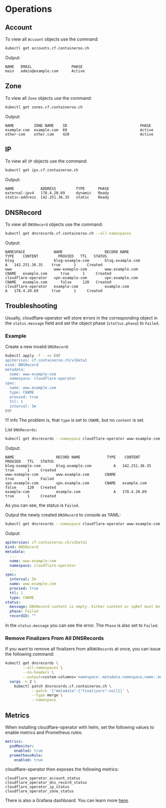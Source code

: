 # Operations

## Account

To view all `Account` objects use the command:

```bash
kubectl get accounts.cf.containeroo.ch
```

Output:

```console
NAME   EMAIL                  PHASE
main   admin@example.com      Active
```

## Zone

To view all `Zone` objects use the command:

```bash
kubectl get zones.cf.containeroo.ch
```

Output:

```console
NAME         ZONE NAME    ID                                 PHASE
example-com  example.com  69                                 Active
other-com    other.com    420                                Active
```

## IP

To view all `IP` objects use the command:

```bash
kubectl get ips.cf.containeroo.ch
```

Output:

```console
NAME            ADDRESS         TYPE      PHASE
external-ipv4   178.4.20.69     dynamic   Ready
static-address  142.251.36.35   static    Ready
```

## DNSRecord

To view all `DNSRecord` objects use the command:

```bash
kubectl get dnsrecords.cf.containeroo.ch --all-namespaces
```

Output:

```console
NAMESPACE             NAME                   RECORD NAME            TYPE    CONTENT         PROXIED   TTL   STATUS
blog                  blog-example-com       blog.example.com          A   142.251.36.35    true      1     Created
www                   www-exmaple-com        www.example.com       CNAME   example.com      true      1     Created
cloudflare-operator   vpn-example-com        vpn.example.com       CNAME   example.com      false     120   Created
cloudflare-operator   example-com            example.com               A   178.4.20.69      true      1     Created
```

## Troubleshooting

Usually, cloudflare-operator will store errors in the corresponding object in the `status.message` field and set the object phase (`stattus.phase`) to `Failed`.

### Example

Create a new invalid `DNSRecord`:

```bash
kubectl apply -f - << EOF
apiVersion: cf.containeroo.ch/v1beta1
kind: DNSRecord
metadata:
  name: www-example-com
  namespace: cloudflare-operator
spec:
  name: www.example.com
  type: CNAME
  proxied: true
  ttl: 1
  interval: 5m
EOF
```

!!! info
    The problem is, that `type` is set to `CNAME`, but no `content` is set.

List `DNSRecords`:

```bash
kubectl get dnsrecords --namespace cloudflare-operator www-example-com
```

Output:

```console hl_lines="3"
NAME                   RECORD NAME            TYPE    CONTENT         PROXIED   TTL   STATUS
blog-example-com       blog.example.com          A   142.251.36.35    true      1     Created
www-exmaple-com        www.example.com       CNAME                    true      1     Failed
vpn-example-com        vpn.example.com       CNAME   example.com      false     120   Created
example-com            example.com               A   178.4.20.69      true      1     Created
```

As you can see, the status is `Failed`.

Output the newly created `DNSRecord` to console as YAML:

```bash
kubectl get dnsrecords --namespace cloudflare-operator www-example-com -oyaml
```

Output:

```yaml hl_lines="20 21"
apiVersion: cf.containeroo.ch/v1beta1
kind: DNSRecord
metadata:
  ...
  name: www-example-com
  namespace: cloudflare-operator
  ...
spec:
  interval: 5m
  name: www.example.com
  proxied: true
  ttl: 1
  type: CNAME
status:
  message: DNSRecord content is empty. Either content or ipRef must be set
  phase: Failed
  recordID: ""
```

In the `status.message` you can see the error. The `Phase` is also set to `Failed`.

### Remove Finalizers From All DNSRecords

If you want to remove all finalizers from all`DNSRecords` at once, you can issue the following command:

```bash
kubectl get dnsrecords \
        --all-namespaces \
        --no-headers \
        --output=custom-columns='namespace:.metadata.namespace,name:.metadata.name' | \
  xargs -n 2 \
    kubectl patch dnsrecords.cf.containeroo.ch \
            --patch '{"metadata":{"finalizers":null}}' \
            --type merge \
            --namespace
```

## Metrics

When installing cloudflare-operator with helm, set the following values to enable metrics and Prometheus rules:

```yaml
metrics:
  podMonitor:
    enabled: true
  prometheusRule:
    enabled: true
```

cloudflare-operator then exposes the following metrics:

```text
cloudflare_operator_account_status
cloudflare_operator_dns_record_status
cloudflare_operator_ip_status
cloudflare_operator_zone_status
```

There is also a Grafana dashboard. You can learn more [here](/monitoring).
